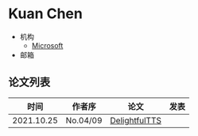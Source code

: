 # Kuan Chen

- 机构
  - [Microsoft](../Institutions/USA-Microsoft.md)
- 邮箱

## 论文列表

| 时间 | 作者序 | 论文 | 发表 |
|:-:|:-:|---|---|
| 2021.10.25 | No.04/09 | [DelightfulTTS](../Models/TTS2_Acoustic/2021.10.25_DelightfulTTS.md) | 